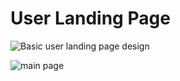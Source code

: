 # User Landing Page

![Basic user landing page design](../User%20Landing%20Page.drawio.png)

![main page](../Screenshot%20from%202022-03-24%2010-55.png)

